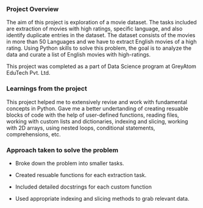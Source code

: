 ### Project Overview

 The aim of this project is exploration of a movie dataset. The tasks included are extraction of movies with high ratings, specific language, and also identify duplicate entries in the dataset. The dataset consists of the movies in more than 50 Languages and we have to extract English movies of a high rating. Using Python skills to solve this problem, the goal is to analyze the data and curate a list of English movies with high-ratings.

This project was completed as a part of Data Science program at GreyAtom EduTech Pvt. Ltd.


### Learnings from the project

 This project helped me to extensively revise and work with fundamental concepts in Python. Gave me a better undertanding of creating resuable blocks of code with the help of user-defined functions, reading files, working with custom lists and dictionaries, indexing and slicing, working with 2D arrays, using nested loops, conditional statements, comprehensions, etc.


### Approach taken to solve the problem

 -  Broke down the problem into smaller tasks.

- Created resuable functions for each extraction task.

-  Included detailed docstrings for each custom function

-  Used appropriate indexing and slicing methods to grab relevant data.




